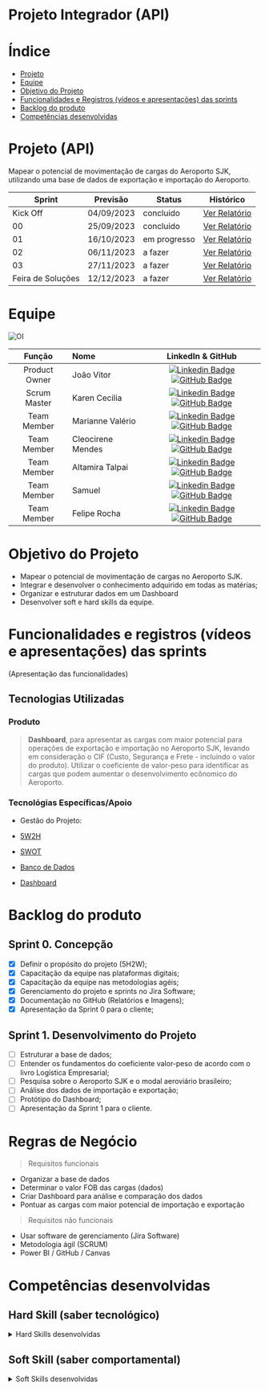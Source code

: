 # Projeto Integrador (API) 

# Índice

* [Projeto](#projeto-template)
* [Equipe](#equipe)
* [Objetivo do Projeto](#objetivo-do-projeto)
* [Funcionalidades e Registros (vídeos e apresentações) das sprints](#uncionalidades-e-registros-(vídeos-e-apresentações)-das-sprints)
* [Backlog do produto](#Backlog-do-produto)
* [Competências desenvolvidas](#competências-desenvolvidas)

# Projeto (API) 
Mapear o potencial de movimentação de cargas do Aeroporto SJK, utilizando uma base de dados de exportação e importação do Aeroporto. 

Sprint | Previsão | Status| Histórico|
|------|--------|------|--------|
|Kick Off | 04/09/2023 | concluido| [Ver Relatório](https://github.com/CONAEX/Projeto-Integrador-1-Semestre/blob/main/retatoriokick-off.pdf) | 
|00 | 25/09/2023 | concluido| [Ver Relatório](https://github.com/CONAEX/Projeto-Integrador-1-Semestre/files/12710435/retatoriokick-off.1.docx) |
|01|  16/10/2023| em progresso |[Ver Relatório](https://fatecsjc-prd.azurewebsites.net/downloads/estagio/modelo_relatorio_estagio_gpi.docx) | 
|02| 06/11/2023 | a fazer|[Ver Relatório](https://fatecsjc-prd.azurewebsites.net/downloads/estagio/modelo_relatorio_estagio_gpi.docx) | 
|03| 27/11/2023 |a fazer |[Ver Relatório](https://fatecsjc-prd.azurewebsites.net/downloads/estagio/modelo_relatorio_estagio_gpi.docx)  | 
|Feira de Soluções|12/12/2023 |a fazer |[Ver Relatório](https://fatecsjc-prd.azurewebsites.net/downloads/estagio/modelo_relatorio_estagio_gpi.docx) | 


# Equipe
![OI](https://github.com/CONAEX/Projeto-Integrador-1-Semestre/blob/main/.img/Em%20Branco%206%20Pain%C3%A9is%20Grade%20Quadrinhos.png)

|    Função     | Nome                                  |                                                                                                                                                      LinkedIn & GitHub                                                                                                                                                      |
| :-----------: | :------------------------------------ | :-------------------------------------------------------------------------------------------------------------------------------------------------------------------------------------------------------------------------------------------------------------------------------------------------------------------------: |
| Product Owner |   João Vitor         |     [![Linkedin Badge](https://img.shields.io/badge/Linkedin-blue?style=flat-square&logo=Linkedin&logoColor=white)](https://www.linkedin.com/in/joão-vitor-vasconcelos-da-silva-2149a5147) [![GitHub Badge](https://img.shields.io/badge/GitHub-111217?style=flat-square&logo=github&logoColor=white)](https://github.com/JoaoM-py)              |
| Scrum Master  | Karen Cecilia |      [![Linkedin Badge](https://img.shields.io/badge/Linkedin-blue?style=flat-square&logo=Linkedin&logoColor=white)](https://www.linkedin.com/in/karen-cec%C3%ADlia-morais-57900a173) [![GitHub Badge](https://img.shields.io/badge/GitHub-111217?style=flat-square&logo=github&logoColor=white)](https://github.com/karenceciliamorais)     |
| Team Member   | Marianne Valério              |         [![Linkedin Badge](https://img.shields.io/badge/Linkedin-blue?style=flat-square&logo=Linkedin&logoColor=white)](https://www.linkedin.com/in/marianne-val%C3%A9rio-nunes-701568292) [![GitHub Badge](https://img.shields.io/badge/GitHub-111217?style=flat-square&logo=github&logoColor=white)](https://github.com/Valeria2109)        |
|  Team Member  | Cleocirene Mendes                 |         [![Linkedin Badge](https://img.shields.io/badge/Linkedin-blue?style=flat-square&logo=Linkedin&logoColor=white)](https//www.linkedin.com/in/cleo-fonseca-07991b287) [![GitHub Badge](https://img.shields.io/badge/GitHub-111217?style=flat-square&logo=github&logoColor=white)](https://github.com/Cleofonseca)        |
|  Team Member  | Altamira Talpai                 |   [![Linkedin Badge](https://img.shields.io/badge/Linkedin-blue?style=flat-square&logo=Linkedin&logoColor=white)](https://br.linkedin.com/in/altamira-talpai-66361b248) [![GitHub Badge](https://img.shields.io/badge/GitHub-111217?style=flat-square&logo=github&logoColor=white)](https://github.com/altamiratalpai)   |
|  Team Member  | Samuel        |           [![Linkedin Badge](https://img.shields.io/badge/Linkedin-blue?style=flat-square&logo=Linkedin&logoColor=white)](https://www.linkedin.com/in/samuel-de-paula-97385082) [![GitHub Badge](https://img.shields.io/badge/GitHub-111217?style=flat-square&logo=github&logoColor=white)](https://github.com/Samucafatec)          |
|  Team Member  | Felipe Rocha       |           [![Linkedin Badge](https://img.shields.io/badge/Linkedin-blue?style=flat-square&logo=Linkedin&logoColor=white)](https://www.linkedin.com/in/felipe-rocha-36a652230) [![GitHub Badge](https://img.shields.io/badge/GitHub-111217?style=flat-square&logo=github&logoColor=white)](https://github.com/felipercha)          |

# Objetivo do Projeto
* Mapear o potencial de movimentação de cargas no Aeroporto SJK.
* Integrar e desenvolver o conhecimento adquirido em todas as matérias;
* Organizar e estruturar dados em um Dashboard
* Desenvolver soft e hard skills da equipe.

# Funcionalidades e registros (vídeos e apresentações) das sprints

(Apresentação das funcionalidades)

## Tecnologias Utilizadas
  ### Produto 
  > **Dashboard**, para apresentar as cargas com maior potencial para operações de exportação e importação no Aeroporto SJK, levando em consideração o CIF (Custo, Segurança e Frete - incluindo o valor do produto). Utilizar o coeficiente de valor-peso para identificar as cargas que podem aumentar o desenvolvimento ecônomico do Aeroporto. 

 ### Tecnológias Específicas/Apoio 
 
- Gestão do Projeto:
- [5W2H](https://github.com/CONAEX/Projeto-Integrador-1-Semestre/blob/main/Documentos/5W2H%20CONAEX.pdf)
- [SWOT](https://github.com/CONAEX/Projeto-Integrador-1-Semestre/blob/main/Documentos/MicrosoftTeams-image.png) 
  
- [Banco de Dados](http://comexstat.mdic.gov.br/pt/home)
  
- [Dashboard](https://powerbi.microsoft.com/pt-br/landing/free-account/?ef_id=_k_EAIaIQobChMI1si8h9jFgQMVuQ2tBh1EEAv4EAAYASAAEgLj2_D_BwE_k_&OCID=AIDcmmk4cy2ahx_SEM__k_EAIaIQobChMI1si8h9jFgQMVuQ2tBh1EEAv4EAAYASAAEgLj2_D_BwE_k_&gclid=EAIaIQobChMI1si8h9jFgQMVuQ2tBh1EEAv4EAAYASAAEgLj2_D_BwE)


# Backlog do produto

## Sprint 0. Concepção
- [x] Definir o propósito do projeto (5H2W);
- [x] Capacitação da equipe nas plataformas digitais;
- [x] Capacitação da equipe nas metodologias agéis;
- [x] Gerenciamento do projeto e sprints no Jira Software;
- [x] Documentação no GitHub (Relatórios e Imagens);
- [x] Apresentação da Sprint 0 para o cliente;

## Sprint 1. Desenvolvimento do Projeto
- [ ] Estruturar a base de dados;
- [ ] Entender os fundamentos do coeficiente valor-peso de acordo com o livro Logística Empresarial;
- [ ] Pesquisa sobre o Aeroporto SJK e o modal aeroviário brasileiro;
- [ ] Análise dos dados de importação e exportação;
- [ ] Protótipo do Dashboard;
- [ ] Apresentação da Sprint 1 para o cliente.  

# Regras de Negócio

> Requisitos funcionais 
- Organizar a base de dados   
- Determinar o valor FOB das cargas (dados)
- Criar Dashboard para análise e comparação dos dados
- Pontuar as cargas com maior potencial de importação e exportação

> Requisitos não funcionais
- Usar software de gerenciamento (Jira Software)
- Metodologia ágil (SCRUM)
- Power BI / GitHub / Canvas

# Competências desenvolvidas

## Hard Skill (saber tecnológico)
<details>
<summary>Hard Skills desenvolvidas</summary>
  
| Tecnologia/Metodologia | Classificação |
| ---------------------- | ------------- |
| GitHub | ★ ★ ★ ★ ★ ★ ★ ☆ ☆ ☆ |
| Gestão de Projetos | ★ ★ ★ ★ ★ ★ ☆ ☆ ☆ ☆ |
| Scrum Master | ★ ★ ★ ★ ★ ★ ★ ☆ ☆ ☆ |
| Prodct Owner | ★ ★ ★ ★ ★ ★ ★ ☆ ☆ ☆ |
| Markdown | ★ ★ ★ ★ ★ ★ ★ ☆ ☆ ☆ |
| Git Projects | ★ ★ ★ ★ ★ ★ ★ ☆ ☆ ☆ |
 
</details>

## Soft Skill (saber comportamental)
<details>
<summary>Soft Skills desenvolvidas</summary>

| Habilidades | Classificação |
| ---------------------- | ------------- |
| Colaboração | ★ ★ ★ ★ ★ ☆ ☆ ☆ ☆ ☆ |
| Proatividade| ★ ★ ★ ★ ★ ★ ☆ ☆ ☆ ☆ |
| Pensamento Crítico | ★ ★ ★ ★ ★ ★ ★ ☆ ☆ ☆ |
| Gerenciamento de Tempo | ★ ★ ★ ★ ★ ★ ★ ☆ ☆ ☆ |
| Adaptabilidade | ★ ★ ★ ★ ★ ★ ★ ☆ ☆ ☆ |
| Resiliência | ★ ★ ★ ★ ★ ★ ★ ☆ ☆ ☆ |

</details>




